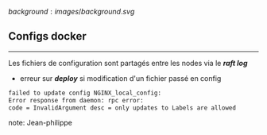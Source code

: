 $background:images/background.svg$
## Configs docker
---
Les fichiers de configuration sont partagés entre les nodes via le ***raft log***
* erreur sur ***deploy*** si modification d'un fichier passé en config
```sh
failed to update config NGINX_local_config: 
Error response from daemon: rpc error: 
code = InvalidArgument desc = only updates to Labels are allowed
```

note: Jean-philippe
